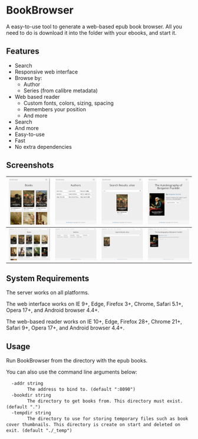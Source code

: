 # BookBrowser
A easy-to-use tool to generate a web-based epub book browser. All you need to do is download it into the folder with your ebooks, and start it.

## Features
- Search
- Responsive web interface
- Browse by:
    - Author
    - Series (from calibre metadata)
- Web based reader
    - Custom fonts, colors, sizing, spacing
    - Remembers your position
    - And more
- Search
- And more
- Easy-to-use
- Fast
- No extra dependencies

## Screenshots

| ![](screenshots/books-mobile.png) | ![](screenshots/authors-mobile.png) | ![](screenshots/search-mobile.png) | ![](screenshots/book-mobile.png) |
| --- | --- | --- | --- |
| ![](screenshots/books-desktop.png) | ![](screenshots/authors-desktop.png) | ![](screenshots/search-desktop.png) | ![](screenshots/book-desktop.png) |

## System Requirements
The server works on all platforms.

The web interface works on IE 9+, Edge, Firefox 3+, Chrome, Safari 5.1+, Opera 17+, and Android browser 4.4+.

The web-based reader works on IE 10+, Edge, Firefox 28+, Chrome 21+, Safari 9+, Opera 17+, and Android browser 4.4+.

## Usage
Run BookBrowser from the directory with the epub books.

You can also use the command line arguments below:

````
  -addr string
    	The address to bind to. (default ":8090")
  -bookdir string
    	The directory to get books from. This directory must exist. (default ".")
  -tempdir string
    	The directory to use for storing temporary files such as book cover thumbnails. This directory is create on start and deleted on exit. (default "./_temp")
````
